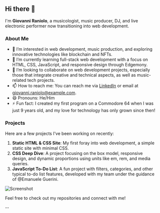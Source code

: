 ## Hi there 👋

I'm **Giovanni Raniolo**, a musicologist, music producer, DJ, and live electronic performer now transitioning into web development.

### About Me

- 👀 I’m interested in web development, music production, and exploring innovative technologies like blockchain and NFTs.
- 🌱 I’m currently learning full-stack web development with a focus on HTML, CSS, JavaScript, and responsive design through Edgemony.
- 💞️ I’m looking to collaborate on web development projects, especially those that integrate creative and technical aspects, as well as music-related tech projects.
- 📫 How to reach me: You can reach me via [LinkedIn](https://www.linkedin.com/in/giovanni-raniolo) or email at giovanni.raniolo@example.com.
- 😄 Pronouns: He/Him
- ⚡ Fun fact: I created my first program on a Commodore 64 when I was just 9 years old, and my love for technology has only grown since then!

### Projects

Here are a few projects I've been working on recently:

1. **Static HTML & CSS Site**: My first foray into web development, a simple static site with minimal CSS.
2. **CSS Deep Dive**: A project focusing on the box model, responsive design, and dynamic proportions using units like em, rem, and media queries.
3. **JavaScript To-Do List**: A fun project with filters, categories, and other typical to-do list features, developed with my team under the guidance of @Emanuele Guerini.

![Screenshot](https://imgur.com/a/RBvSMKL)

Feel free to check out my repositories and connect with me!

--
<!---
GiovanniRaniolo/GiovanniRaniolo is a ✨ special ✨ repository because its `README.md` (this file) appears on your GitHub profile.
You can click the Preview link to take a look at your changes.
--->
